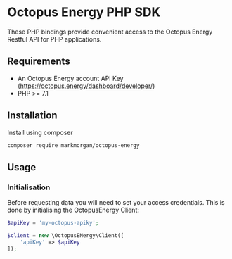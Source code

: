 # Octopus Energy PHP SDK
These PHP bindings provide convenient access to the Octopus Energy Restful API for PHP applications.

## Requirements
* An Octopus Energy account API Key (https://octopus.energy/dashboard/developer/)
* PHP >= 7.1

## Installation
Install using composer
```bash
composer require markmorgan/octopus-energy
```

## Usage
### Initialisation
Before requesting data you will need to set your access credentials. This is done by initialising the OctopusEnergy Client:
```php
$apiKey = 'my-octopus-apiky';

$client = new \OctopusENergy\Client([
    'apiKey' => $apiKey
]);
```
